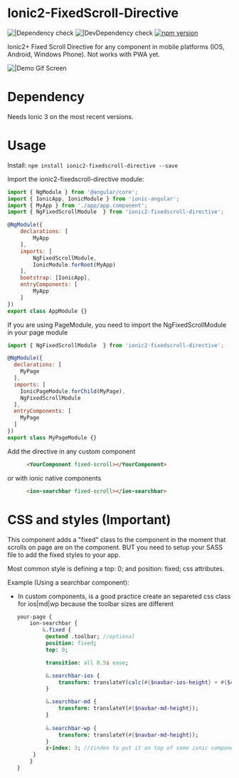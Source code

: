 # Ionic2-FixedScroll-Directive
![|Dependency check](https://david-dm.org/joao-gsneto/ionic2-fixedscroll-directive.svg) 
![|DevDependency check](https://david-dm.org/joao-gsneto/ionic2-fixedscroll-directive/dev-status.svg)
[![npm version](https://badge.fury.io/js/ionic2-fixedscroll-directive.svg)](https://badge.fury.io/js/ionic2-fixedscroll-directive) 

Ionic2+ Fixed Scroll Directive for any component in mobile platforms (IOS, Android, Windows Phone). Not works with PWA yet.

![|Demo Gif Screen](https://joao-gsneto.github.io/ionic2-fixedscroll-directive/fixedscroll.gif) 

# Dependency
Needs Ionic 3 on the most recent versions.      

# Usage

Install: `npm install ionic2-fixedscroll-directive --save`

Import the ionic2-fixedscroll-directive module:

```javascript
import { NgModule } from '@angular/core';
import { IonicApp, IonicModule } from 'ionic-angular';
import { MyApp } from './app/app.component';
import { NgFixedScrollModule  } from 'ionic2-fixedscroll-directive';

@NgModule({
    declarations: [
        MyApp
    ],
    imports: [
        NgFixedScrollModule,
        IonicModule.forRoot(MyApp)
    ],
    bootstrap: [IonicApp],
    entryComponents: [
        MyApp
    ]
})
export class AppModule {}
```

If you are using PageModule, you need to import the NgFixedScrollModule in your page module

```javascript
import { NgFixedScrollModule  } from 'ionic2-fixedscroll-directive';

@NgModule({
  declarations: [
    MyPage
  ],
  imports: [
    IonicPageModule.forChild(MyPage),
    NgFixedScrollModule
  ],
  entryComponents: [
    MyPage
  ]
})
export class MyPageModule {}
```

Add the directive in any custom component

```html
      <YourComponent fixed-scroll></YourComponent>
```
or with ionic native components

```html
      <ion-searchbar fixed-scroll></ion-searchbar>
```


# CSS and styles (Important)

This component adds a "fixed" class to the component in the moment that scrolls on page are on the component.
BUT you need to setup your SASS file to add the fixed styles to your app.

Most common style is defining a top: 0; and position: fixed; css attributes.

Example (Using a searchbar component):

* In custom components, is a good practice create an separeted css class for ios|md|wp because the toolbar sizes are different

```sass
   your-page {
       ion-searchbar {
           &.fixed {
            @extend .toolbar; //optional
            position: fixed;
            top: 0; 

            transition: all 0.5s ease;

            &.searchbar-ios {
                transform: translateY(calc(#{$navbar-ios-height} + #{$cordova-ios-statusbar-padding}));
            }

            &.searchbar-md {
                transform: translateY(#{$navbar-md-height});
            }
            
            &.searchbar-wp {
                transform: translateY(#{$navbar-md-height});
            }
            z-index: 3; //zindex to put it on top of some ionic components
        }
       }
   }
```
